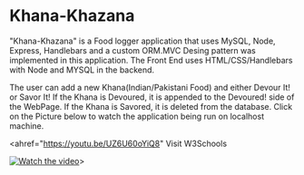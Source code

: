 # Khana-Khazana

"Khana-Khazana" is a Food logger application that uses MySQL, Node, Express, Handlebars and a custom ORM.MVC Desing pattern
was implemented in this application. The Front End uses HTML/CSS/Handlebars with Node and MYSQL in the backend. 

The user can add a new Khana(Indian/Pakistani Food) and either Devour It! or Savor It! If the Khana is Devoured, it is appended
to the Devoured! side of the WebPage. If the Khana is Savored, it is deleted from the database. Click on the Picture below to watch the application being run on localhost machine.


<ahref="https://youtu.be/UZ6U60oYiQ8" Visit W3Schools</a>
                   
[![Watch the video](https://img.youtube.com/vi/UZ6U60oYiQ8/0.jpg)](https://youtu.be/UZ6U60oYiQ8)>

